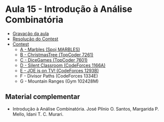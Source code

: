 # Aula 15 - Introdução à Análise Combinatória

- [Gravação da aula](https://youtu.be/Pzkvw7wmZM0)
- [Resolução do Contest](https://youtu.be/ya3-PrkqTiU)
- [Contest](https://vjudge.net/contest/447042)
    - [A - Marbles (Spoj MARBLES)](./Códigos/MARBLES.cpp)
    - [B - ChristmasTree (TopCoder 7261)](./Códigos/7261_christmastree.cpp)
    - [C - DiceGames (TopCoder 7601)](./Códigos/7601_dicegames.cpp)
    - [D - Silent Classroom (CodeForces 1166A)](./Códigos/1166A_classroom.py)
    - [E - JOE is on TV! (CodeForces 1293B)](./Códigos/1293B_joe.cpp)
    - F - Divisor Paths (CodeForces 1334E)
    - G - Mountain Ranges (Gym 102428M)

<h2>Material complementar</h2>

- Introdução à Análise Combinatória. José Plínio O. Santos, Margarida P. Mello, Idani T. C. Murari.
